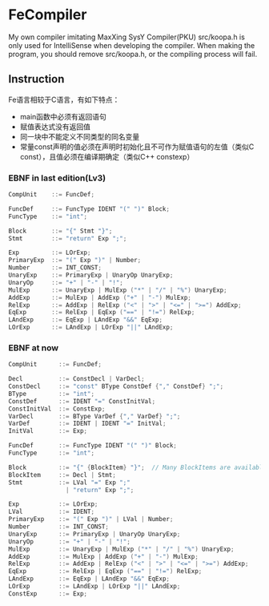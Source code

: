 # FeCompiler
My own compiler imitating MaxXing SysY Compiler(PKU)
src/koopa.h is only used for IntelliSense when developing the compiler.
When making the program, you should remove src/koopa.h, or the compiling process will fail.

## Instruction
Fe语言相较于C语言，有如下特点：
* main函数中必须有返回语句
* 赋值表达式没有返回值
* 同一块中不能定义不同类型的同名变量
* 常量const声明的值必须在声明时初始化且不可作为赋值语句的左值（类似C const），且值必须在编译期确定（类似C++ constexp）

### EBNF in last edition(Lv3)
```C++
CompUnit    ::= FuncDef;

FuncDef     ::= FuncType IDENT "(" ")" Block;
FuncType    ::= "int";

Block       ::= "{" Stmt "}";
Stmt        ::= "return" Exp ";";

Exp         ::= LOrExp;
PrimaryExp  ::= "(" Exp ")" | Number;
Number      ::= INT_CONST;
UnaryExp    ::= PrimaryExp | UnaryOp UnaryExp;
UnaryOp     ::= "+" | "-" | "!";
MulExp      ::= UnaryExp | MulExp ("*" | "/" | "%") UnaryExp;
AddExp      ::= MulExp | AddExp ("+" | "-") MulExp;
RelExp      ::= AddExp | RelExp ("<" | ">" | "<=" | ">=") AddExp;
EqExp       ::= RelExp | EqExp ("==" | "!=") RelExp;
LAndExp     ::= EqExp | LAndExp "&&" EqExp;
LOrExp      ::= LAndExp | LOrExp "||" LAndExp;
```

### EBNF at now
```C++
CompUnit      ::= FuncDef;

Decl          ::= ConstDecl | VarDecl;
ConstDecl     ::= "const" BType ConstDef {"," ConstDef} ";";
BType         ::= "int";
ConstDef      ::= IDENT "=" ConstInitVal;
ConstInitVal  ::= ConstExp;
VarDecl       ::= BType VarDef {"," VarDef} ";";
VarDef        ::= IDENT | IDENT "=" InitVal;
InitVal       ::= Exp;

FuncDef       ::= FuncType IDENT "(" ")" Block;
FuncType      ::= "int";

Block         ::= "{" {BlockItem} "}";  // Many BlockItems are available!
BlockItem     ::= Decl | Stmt;
Stmt          ::= LVal "=" Exp ";"
                | "return" Exp ";";

Exp           ::= LOrExp;
LVal          ::= IDENT;
PrimaryExp    ::= "(" Exp ")" | LVal | Number;
Number        ::= INT_CONST;
UnaryExp      ::= PrimaryExp | UnaryOp UnaryExp;
UnaryOp       ::= "+" | "-" | "!";
MulExp        ::= UnaryExp | MulExp ("*" | "/" | "%") UnaryExp;
AddExp        ::= MulExp | AddExp ("+" | "-") MulExp;
RelExp        ::= AddExp | RelExp ("<" | ">" | "<=" | ">=") AddExp;
EqExp         ::= RelExp | EqExp ("==" | "!=") RelExp;
LAndExp       ::= EqExp | LAndExp "&&" EqExp;
LOrExp        ::= LAndExp | LOrExp "||" LAndExp;
ConstExp      ::= Exp;
```